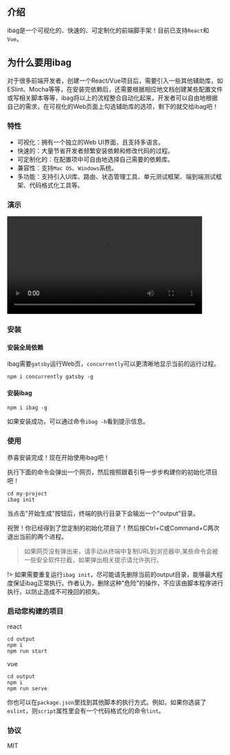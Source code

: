 ## 介绍

ibag是一个可视化的、快速的、可定制化的前端脚手架！目前已支持`React`和`Vue`。

## 为什么要用ibag

对于很多前端开发者，创建一个React/Vue项目后，需要引入一些其他辅助库，如ESlint、Mocha等等，在安装完依赖后，还需要根据相应地文档创建某些配置文件或写相关脚本等等，ibag将以上的流程整合自动化起来，开发者可以自由地根据自己的需求，在可视化的Web页面上勾选辅助库的选项，剩下的就交给ibag吧！

### 特性

- 可视化：拥有一个独立的Web UI界面，且支持多语言。
- 快速的：大量节省开发者频繁安装依赖和修改代码的过程。
- 可定制化的：在配置项中可自由地选择自己需要的依赖库。
- 兼容性：支持`Mac OS`、`Windows`系统。
- 多功能：支持引入UI库、路由、状态管理工具、单元测试框架、端到端测试框架、代码格式化工具等。

### 演示

<video src="https://1heng-files.oss-cn-beijing.aliyuncs.com/ibag_guide_video.mp4" autoplay controls preload="metadata" style="width: 90%"></video>

### 安装

#### 安装全局依赖

ibag需要`gatsby`运行Web页，`concurrently`可以更清晰地显示当前的运行过程。

```
npm i concurrently gatsby -g
```

#### 安装ibag

```
npm i ibag -g
```

如果安装成功，可以通过命令`ibag -h`看到提示信息。

### 使用

恭喜安装完成！现在开始使用ibag吧！

执行下面的命令会弹出一个网页，然后按照跟着引导一步步构建你的初始化项目吧！

```
cd my-project
ibag init
```

当点击"开始生成"按钮后，终端的执行目录下会输出一个"output"目录。

祝贺！你已经得到了您定制的初始化项目了！然后按Ctrl+C或Command+C两次退出当前的两个进程。

> 如果网页没有弹出来，请手动从终端中复制URL到浏览器中,某些命令会被一些安全软件拦截，如果弹出相关提示请允许执行。

!> 如果需要重复运行`ibag init`，尽可能请先删除当前的output目录，能够最大程度保证ibag正常执行。作者认为，删除这种"危险"的操作，不应该由脚本程序进行执行，以防止造成不可挽回的损失。

### 启动您构建的项目

react
```
cd output
npm i
npm run start
```

vue
```
cd output
npm i
npm run serve
```

你也可以在`package.json`里找到其他脚本的执行方式。例如，如果你选装了`eslint`，则`script`属性里会有一个代码格式化的命令`lint`。

### 协议

MIT
